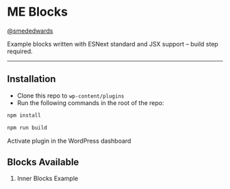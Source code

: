 # ME Blocks

[@smededwards](https://github.com/smededwards)

Example blocks written with ESNext standard and JSX support – build step required.

---

## Installation

- Clone this repo to `wp-content/plugins`
- Run the following commands in the root of the repo:

```bash
npm install
```

```bash
npm run build
```

Activate plugin in the WordPress dashboard

## Blocks Available

1. Inner Blocks Example
